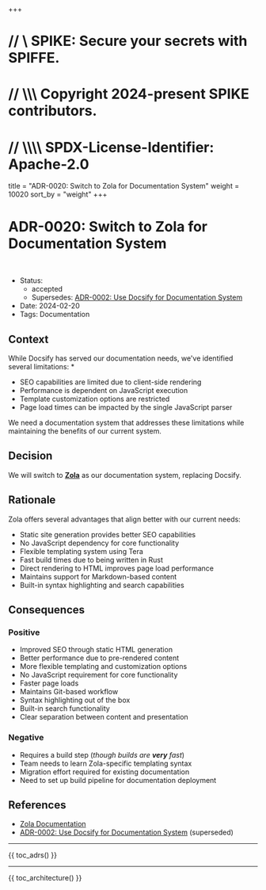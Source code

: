 +++
# //    \\ SPIKE: Secure your secrets with SPIFFE.
# //  \\\\\ Copyright 2024-present SPIKE contributors.
# // \\\\\\\ SPDX-License-Identifier: Apache-2.0

title = "ADR-0020: Switch to Zola for Documentation System"
weight = 10020
sort_by = "weight"
+++

# ADR-0020: Switch to Zola for Documentation System

<br style="clear:both" />

- Status: 
  - accepted
  - Supersedes: [ADR-0002: Use Docsify for Documentation System][adr-0002]
- Date: 2024-02-20
- Tags: Documentation

[adr-0002]: @/architecture/adrs/adr-0002.md

## Context

While Docsify has served our documentation needs, we've identified several 
limitations:
* 
* SEO capabilities are limited due to client-side rendering
* Performance is dependent on JavaScript execution
* Template customization options are restricted
* Page load times can be impacted by the single JavaScript parser

We need a documentation system that addresses these limitations while 
maintaining the benefits of our current system.

## Decision

We will switch to [**Zola**][zola] as our documentation system, replacing 
Docsify.

[zola]: https://www.getzola.org/documentation/getting-started/overview/

## Rationale

Zola offers several advantages that align better with our current needs:
* Static site generation provides better SEO capabilities
* No JavaScript dependency for core functionality
* Flexible templating system using Tera
* Fast build times due to being written in Rust
* Direct rendering to HTML improves page load performance
* Maintains support for Markdown-based content
* Built-in syntax highlighting and search capabilities

## Consequences

### Positive

* Improved SEO through static HTML generation
* Better performance due to pre-rendered content
* More flexible templating and customization options
* No JavaScript requirement for core functionality
* Faster page loads
* Maintains Git-based workflow
* Syntax highlighting out of the box
* Built-in search functionality
* Clear separation between content and presentation

### Negative

* Requires a build step (*though builds are **very** fast*)
* Team needs to learn Zola-specific templating syntax
* Migration effort required for existing documentation
* Need to set up build pipeline for documentation deployment

## References

* [Zola Documentation](https://www.getzola.org/documentation/getting-started/overview/)
* [ADR-0002: Use Docsify for Documentation System][adr-0002] (superseded)

----

{{ toc_adrs() }}

----

{{ toc_architecture() }}
